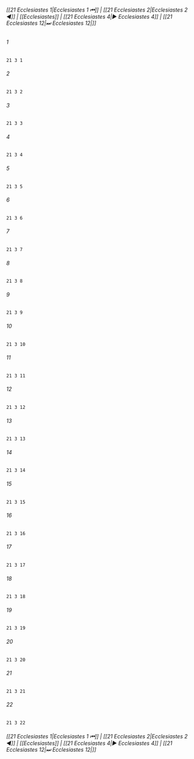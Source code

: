 
###### [[21 Ecclesiastes 1|Ecclesiastes 1 ⏮]] | [[21 Ecclesiastes 2|Ecclesiastes 2 ◀]] | [[Ecclesiastes]] | [[21 Ecclesiastes 4|▶ Ecclesiastes 4]] | [[21 Ecclesiastes 12|⏭ Ecclesiastes 12|]]

###### 1
``` verse
21 3 1 
```
###### 2
``` verse
21 3 2 
```
###### 3
``` verse
21 3 3 
```
###### 4
``` verse
21 3 4 
```
###### 5
``` verse
21 3 5 
```
###### 6
``` verse
21 3 6 
```
###### 7
``` verse
21 3 7 
```
###### 8
``` verse
21 3 8 
```
###### 9
``` verse
21 3 9 
```
###### 10
``` verse
21 3 10 
```
###### 11
``` verse
21 3 11 
```
###### 12
``` verse
21 3 12 
```
###### 13
``` verse
21 3 13 
```
###### 14
``` verse
21 3 14 
```
###### 15
``` verse
21 3 15 
```
###### 16
``` verse
21 3 16 
```
###### 17
``` verse
21 3 17 
```
###### 18
``` verse
21 3 18 
```
###### 19
``` verse
21 3 19 
```
###### 20
``` verse
21 3 20 
```
###### 21
``` verse
21 3 21 
```
###### 22
``` verse
21 3 22 
```

###### [[21 Ecclesiastes 1|Ecclesiastes 1 ⏮]] | [[21 Ecclesiastes 2|Ecclesiastes 2 ◀]] | [[Ecclesiastes]] | [[21 Ecclesiastes 4|▶ Ecclesiastes 4]] | [[21 Ecclesiastes 12|⏭ Ecclesiastes 12|]]

